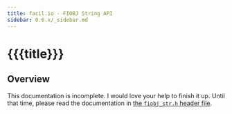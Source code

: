 ```yaml
---
title: facil.io - FIOBJ String API
sidebar: 0.6.x/_sidebar.md
---
```

# {{{title}}}

## Overview

This documentation is incomplete. I would love your help to finish it up. Until that time, please read the documentation in [the `fiobj_str.h` header file](https://github.com/boazsegev/facil.io/blob/master/lib/facil/core/types/fiobj/fiobj_str.h).
